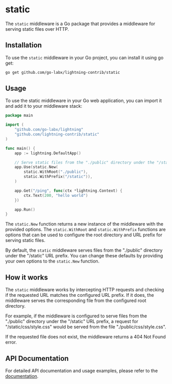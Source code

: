 # static

The `static` middleware is a Go package that provides a middleware for serving static files over HTTP. 

## Installation

To use the `static` middleware in your Go project, you can install it using go get:

```bash
go get github.com/go-labx/lightning-contrib/static
```

## Usage

To use the static middleware in your Go web application, you can import it and add it to your middleware stack:

```go
package main

import (
	"github.com/go-labx/lightning"
	"github.com/lightning-contrib/static"
)

func main() {
	app := lightning.DefaultApp()

	// Serve static files from the "./public" directory under the "/static" URL prefix
    app.Use(static.New(
        static.WithRoot("./public"), 
        static.WithPrefix("/static")),
    )

	app.Get("/ping", func(ctx *lightning.Context) {
		ctx.Text(200, "hello world")
	})

	app.Run()
}
```

The `static.New` function returns a new instance of the middleware with the provided options. The `static.WithRoot` and `static.WithPrefix` functions are options that can be used to configure the root directory and URL prefix for serving static files.

By default, the `static` middleware serves files from the "./public" directory under the "/static" URL prefix. You can change these defaults by providing your own options to the `static.New` function.

## How it works

The `static` middleware works by intercepting HTTP requests and checking if the requested URL matches the configured URL prefix. If it does, the middleware serves the corresponding file from the configured root directory.

For example, if the middleware is configured to serve files from the "./public" directory under the "/static" URL prefix, a request for "/static/css/style.css" would be served from the file "./public/css/style.css".

If the requested file does not exist, the middleware returns a 404 Not Found error.

## API Documentation

For detailed API documentation and usage examples, please refer to the [documentation](https://pkg.go.dev/github.com/lightning-contrib/static).
